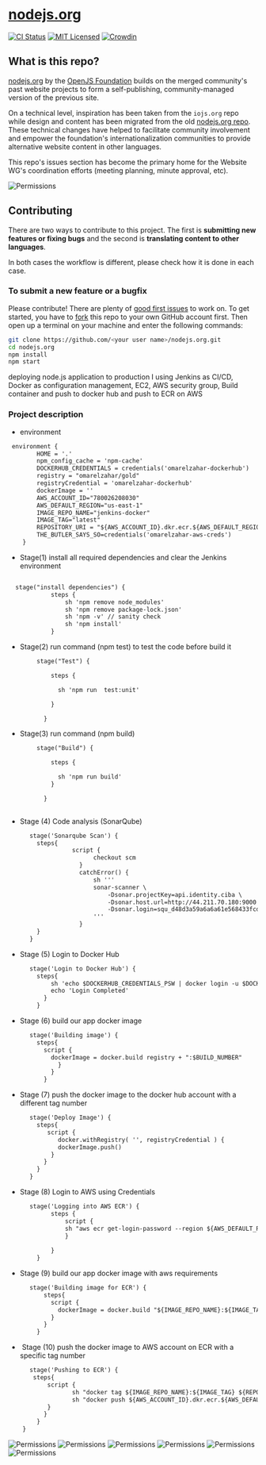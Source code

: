 # [nodejs.org](https://nodejs.org/)

[![CI Status](https://github.com/nodejs/nodejs.org/actions/workflows/ci.yml/badge.svg)](https://github.com/nodejs/nodejs.org/actions/workflows/ci.yml?query=branch%3Amain)
[![MIT Licensed](https://img.shields.io/badge/license-MIT-blue)](LICENSE)
[![Crowdin](https://badges.crowdin.net/nodejs-website/localized.svg)](https://crowdin.com/project/nodejs-website)


## What is this repo?

[nodejs.org](https://nodejs.org/) by the [OpenJS Foundation](https://openjsf.org/) builds on the merged community's past website projects to form a self-publishing, community-managed version of the previous site.

On a technical level, inspiration has been taken from the `iojs.org` repo while design and content has been migrated from the old [nodejs.org repo](https://github.com/nodejs/nodejs.org-archive). These technical changes have helped to facilitate community involvement and empower the foundation's internationalization communities to provide alternative website content in other languages.

This repo's issues section has become the primary home for the Website WG's coordination efforts (meeting planning, minute approval, etc).

 <img src="node-app-deployed.png" alt="Permissions" />

## Contributing

There are two ways to contribute to this project. The first is **submitting new features or fixing bugs** and the second is **translating content to other languages**.

In both cases the workflow is different, please check how it is done in each case.

### To submit a new feature or a bugfix

Please contribute! There are plenty of [good first issues](https://github.com/nodejs/nodejs.org/labels/good%20first%20issue) to work on. To get started, you have to [fork](https://github.com/nodejs/nodejs.org/fork) this repo to your own GitHub account first. Then open up a terminal on your machine and enter the following commands:

```bash
git clone https://github.com/<your user name>/nodejs.org.git
cd nodejs.org
npm install
npm start
```


 deploying node.js application to production I using Jenkins as CI/CD, Docker as configuration management, EC2, AWS security group,
 Build container and push to docker hub and push to ECR on AWS

### Project description

- environment 
```diff 
 environment {
        HOME = '.'
        npm_config_cache = 'npm-cache'
        DOCKERHUB_CREDENTIALS = credentials('omarelzahar-dockerhub')
        registry = "omarelzahar/gold"
        registryCredential = 'omarelzahar-dockerhub'
        dockerImage = ''
        AWS_ACCOUNT_ID="780026208030"
        AWS_DEFAULT_REGION="us-east-1"
        IMAGE_REPO_NAME="jenkins-docker"
        IMAGE_TAG="latest"
        REPOSITORY_URI = "${AWS_ACCOUNT_ID}.dkr.ecr.${AWS_DEFAULT_REGION}.amazonaws.com/${IMAGE_REPO_NAME}"
        THE_BUTLER_SAYS_SO=credentials('omarelzahar-aws-creds')
    }
```
- Stage(1) install all required dependencies and clear the Jenkins environment
```diff 

  stage("install dependencies") {	
            steps {	
                sh 'npm remove node_modules'
                sh 'npm remove package-lock.json'
                sh 'npm -v' // sanity check
                sh 'npm install'
            }	
```
- Stage(2) run command (npm test)  to test the code before build it
```diff 
        stage("Test") {

            steps {

              sh 'npm run  test:unit'

            }

          }
```
- Stage(3) run command (npm build)
```diff
        stage("Build") {

            steps {

              sh 'npm run build'
            }

          }
           

```
- Stage (4) Code analysis (SonarQube)
```diff
      stage('Sonarqube Scan') {
        steps{
                  script {
                        checkout scm
                    }
                    catchError() {
                        sh '''
                        sonar-scanner \
                            -Dsonar.projectKey=api.identity.ciba \
                            -Dsonar.host.url=http://44.211.70.180:9000 \
                            -Dsonar.login=squ_d48d3a59a6a6a61e568433fcde79316321492dca
                        '''
                    }
        }
      }
```
- Stage (5) Login to Docker Hub
```diff 
      stage('Login to Docker Hub') {         
        steps{                            
        	sh 'echo $DOCKERHUB_CREDENTIALS_PSW | docker login -u $DOCKERHUB_CREDENTIALS_USR --password-stdin'                 
        	echo 'Login Completed'                
          }           
        }  
```

- Stage (6) build our app docker image
```diff 
      stage('Building image') {
        steps{
          script {
            dockerImage = docker.build registry + ":$BUILD_NUMBER"
              }
            }
          }
```
- Stage (7) push the docker image to the docker hub account with a different tag number
``` diff 
      stage('Deploy Image') {
        steps{
           script {
              docker.withRegistry( '', registryCredential ) {
              dockerImage.push()
            }
          }
        }
      }
```
- Stage (8) Login to AWS using Credentials
```diff 
      stage('Logging into AWS ECR') {
            steps {
                script {
                sh "aws ecr get-login-password --region ${AWS_DEFAULT_REGION} | docker login --username AWS --password-stdin ${AWS_ACCOUNT_ID}.dkr.ecr.${AWS_DEFAULT_REGION}.amazonaws.com"
                }
                 
            }
        }

```
- Stage (9) build our app docker image with aws requirements
```diff 
      stage('Building image for ECR') {
          steps{
            script {
              dockerImage = docker.build "${IMAGE_REPO_NAME}:${IMAGE_TAG}"
            }
          }
        }

```
-  Stage (10) push the docker image to AWS account on ECR with a specific tag number
```diff 
      stage('Pushing to ECR') {
       steps{  
           script {
                  sh "docker tag ${IMAGE_REPO_NAME}:${IMAGE_TAG} ${REPOSITORY_URI}:$IMAGE_TAG"
                  sh "docker push ${AWS_ACCOUNT_ID}.dkr.ecr.${AWS_DEFAULT_REGION}.amazonaws.com/${IMAGE_REPO_NAME}:${IMAGE_TAG}"
           }
          }
        }
    }	
```

 <img src="AWS-ec2.png" alt="Permissions" />


 <img src="dockerhub.png" alt="Permissions" />


 <img src="ECR-images.png" alt="Permissions" />


 <img src="jenkins-builds.png" alt="Permissions" />


 <img src="jenkins-success.png" alt="Permissions" />


 <img src="sonarqube.png" alt="Permissions" />
 
